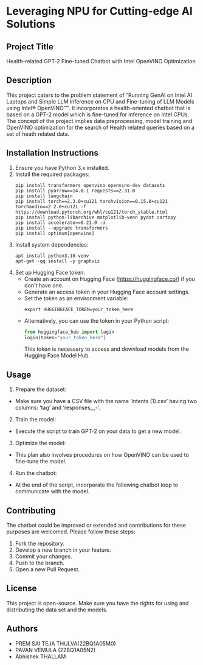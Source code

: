 # Leveraging NPU for Cutting-edge AI Solutions

## Project Title

Health-related GPT-2 Fine-tuned Chatbot with Intel OpenVINO Optimization

## Description

This project caters to the problem statement of “Running GenAI on Intel AI Laptops and Simple LLM Inference on CPU and Fine-tuning of LLM Models using Intel® OpenVINO™”. It incorporates a health-oriented chatbot that is based on a GPT-2 model which is fine-tuned for inference on Intel CPUs. The concept of the project implies data preprocessing, model training and OpenVINO optimization for the search of Health related queries based on a set of heath related data.

## Installation Instructions

1. Ensure you have Python 3.x installed.
2. Install the required packages:
   ```
   pip install transformers openvino openvino-dev datasets
   pip install pyarrow==14.0.1 requests==2.31.0
   pip install langchain
   pip install torch==2.3.0+cu121 torchvision==0.15.0+cu121 torchaudio==2.2.0+cu121 -f https://download.pytorch.org/whl/cu121/torch_stable.html
   pip install python-libarchive matplotlib-venn pydot cartopy
   pip install accelerate>=0.21.0 -U
   pip install --upgrade transformers
   pip install optimum[openvino]
   ```
3. Install system dependencies:
   ```
   apt install python3.10-venv
   apt-get -qq install -y graphviz
   ```
4. Set up Hugging Face token:
   - Create an account on Hugging Face (https://huggingface.co/) if you don't have one.
   - Generate an access token in your Hugging Face account settings.
   - Set the token as an environment variable:
     ```
     export HUGGINGFACE_TOKEN=your_token_here
     ```
   - Alternatively, you can use the token in your Python script:
     ```python
     from huggingface_hub import login
     login(token="your_token_here")
     ```
     This token is necessary to access and download models from the Hugging Face Model Hub.

## Usage

1. Prepare the dataset:

- Make sure you have a CSV file with the name ‘intents (1).csv’ having two columns: ‘tag’ and ‘responses\_\_-’.

2. Train the model:

- Execute the script to train GPT-2 on your data to get a new model.

3. Optimize the model:

- This plan also involves procedures on how OpenVINO can be used to fine-tune the model.

4. Run the chatbot:

- At the end of the script, incorporate the following chatbot loop to communicate with the model.

## Contributing

The chatbot could be improved or extended and contributions for these purposes are welcomed. Please follow these steps:

1. Fork the repository.
2. Develop a new branch in your feature.
3. Commit your changes.
4. Push to the branch.
5. Open a new Pull Request.

## License

This project is open-source. Make sure you have the rights for using and distributing the data set and the models.

## Authors

- PREM SAI TEJA THULVA(22BQ1A05M0)
- PAVAN VEMULA (22BQ1A05N2)
- Abhishek THALLAM

